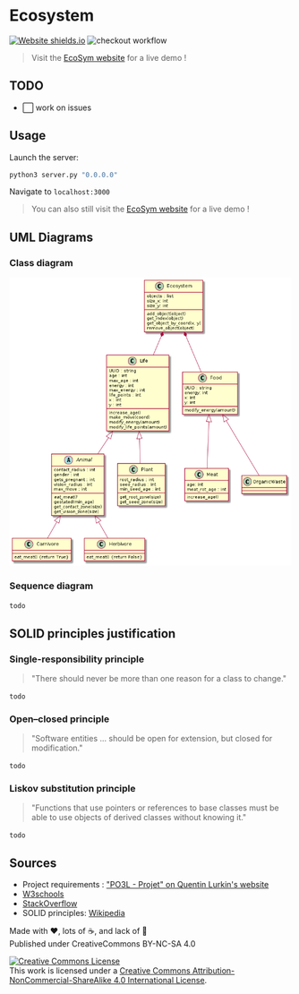 # Ecosystem

[![Website shields.io](https://img.shields.io/website-up-down-green-red/https/ecosym.fredcorp.cc/ping)](https://ecosym.fredcorp.cc)
![checkout workflow](https://github.com/fred-corp/Ecosystem_PO3L_ECAM/actions/workflows/checkout.yml/badge.svg)

> Visit the [EcoSym website](https://ecosym.fredcorp.cc) for a live demo !

## TODO

* ⬜️ work on issues

## Usage

Launch the server:

```python
python3 server.py "0.0.0.0"
```

Navigate to `localhost:3000`

> You can also still visit the [EcoSym website](https://ecosym.fredcorp.cc) for a live demo !

## UML Diagrams

### Class diagram

![class diagram](/development/plantuml.png)

### Sequence diagram

`todo`

## SOLID principles justification

### Single-responsibility principle

> "There should never be more than one reason for a class to change."

`todo`

### Open–closed principle

> "Software entities ... should be open for extension, but closed for modification."

`todo`

### Liskov substitution principle

> "Functions that use pointers or references to base classes must be able to use objects of derived classes without knowing it."

`todo`

## Sources

* Project requirements : ["PO3L - Projet" on Quentin Lurkin's website](https://quentin.lurkin.xyz/courses/poo/projet2021/index.html)
* [W3schools](https://www.w3schools.com)
* [StackOverflow](https://stackoverflow.com)
* SOLID principles: [Wikipedia](https://en.wikipedia.org/wiki/SOLID)

Made with ❤️, lots of ☕️, and lack of 🛌  
Published under CreativeCommons BY-NC-SA 4.0

[![Creative Commons License](https://i.creativecommons.org/l/by-nc-sa/4.0/88x31.png)](http://creativecommons.org/licenses/by-nc-sa/4.0/)  
This work is licensed under a [Creative Commons Attribution-NonCommercial-ShareAlike 4.0 International License](http://creativecommons.org/licenses/by-nc-sa/4.0/).
